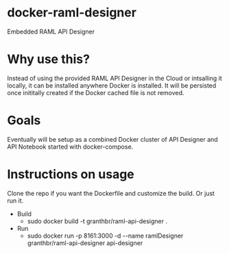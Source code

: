 # docker-raml-designer

Embedded RAML API Designer


# Why use this?

Instead of using the provided RAML API Designer in the Cloud or intsalling it locally, it can be installed anywhere Docker is 
installed. It will be persisted once inititally created if the Docker cached file is not removed.

# Goals

Eventually will be setup as a combined Docker cluster of API Designer and API Notebook started with docker-compose. 

# Instructions on usage
Clone the repo if you want the Dockerfile and customize the build. Or just run it. 

* Build
	* sudo docker build -t granthbr/raml-api-designer .
* Run
	* sudo docker run -p 8161:3000 -d --name ramlDesigner granthbr/raml-api-designer api-designer
